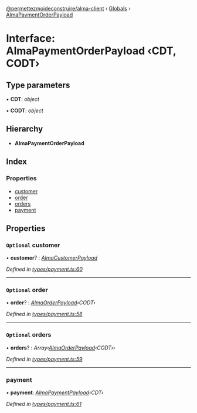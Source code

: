 [@permettezmoideconstruire/alma-client](../README.md) › [Globals](../globals.md) › [AlmaPaymentOrderPayload](almapaymentorderpayload.md)

# Interface: AlmaPaymentOrderPayload ‹**CDT, CODT**›

## Type parameters

▪ **CDT**: *object*

▪ **CODT**: *object*

## Hierarchy

* **AlmaPaymentOrderPayload**

## Index

### Properties

* [customer](almapaymentorderpayload.md#optional-customer)
* [order](almapaymentorderpayload.md#optional-order)
* [orders](almapaymentorderpayload.md#optional-orders)
* [payment](almapaymentorderpayload.md#payment)

## Properties

### `Optional` customer

• **customer**? : *[AlmaCustomerPayload](../globals.md#almacustomerpayload)*

*Defined in [types/payment.ts:60](https://github.com/permettez-moi-de-construire/alma-client/blob/299dafb/src/types/payment.ts#L60)*

___

### `Optional` order

• **order**? : *[AlmaOrderPayload](../globals.md#almaorderpayload)‹CODT›*

*Defined in [types/payment.ts:58](https://github.com/permettez-moi-de-construire/alma-client/blob/299dafb/src/types/payment.ts#L58)*

___

### `Optional` orders

• **orders**? : *Array‹[AlmaOrderPayload](../globals.md#almaorderpayload)‹CODT››*

*Defined in [types/payment.ts:59](https://github.com/permettez-moi-de-construire/alma-client/blob/299dafb/src/types/payment.ts#L59)*

___

###  payment

• **payment**: *[AlmaPaymentPayload](../globals.md#almapaymentpayload)‹CDT›*

*Defined in [types/payment.ts:61](https://github.com/permettez-moi-de-construire/alma-client/blob/299dafb/src/types/payment.ts#L61)*
